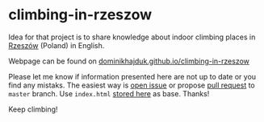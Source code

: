 # climbing-in-rzeszow

Idea for that project is to share knowledge about indoor climbing places in [Rzeszów](https://www.google.pl/maps/place/Rzesz%C3%B3w/@50.0081271,21.9339822,12.08z/data=!4m5!3m4!1s0x473cfae3cc14d449:0xd2240d31b33eb2ed!8m2!3d50.0411867!4d21.9991196?hl=pl) (Poland) in English. 

Webpage can be found on [dominikhajduk.github.io/climbing-in-rzeszow](http://dominikhajduk.github.io/climbing-in-rzeszow/)

Please let me know if information presented here are not up to date or you find any mistaks. The easiest way is [open issue](https://github.com/dominikhajduk/climbing-in-rzeszow/issues/new) or propose [pull request](https://github.com/dominikhajduk/climbing-in-rzeszow/pull/new/gh-pages) to `master` branch. Use `index.html` [stored here](https://github.com/dominikhajduk/climbing-in-rzeszow/blob/master/index.html) as base. Thanks!

Keep climbing!